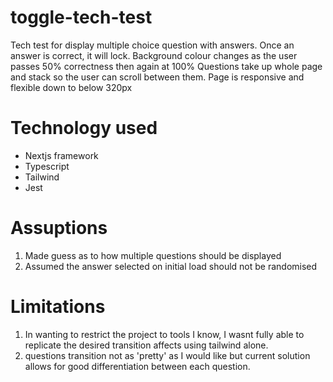 # toggle-tech-test
Tech test for display multiple choice question with answers.
Once an answer is correct, it will lock.
Background colour changes as the user passes 50% correctness then again at 100%
Questions take up whole page and stack so the user can scroll between them.
Page is responsive and flexible down to below 320px

# Technology used
- Nextjs framework
- Typescript
- Tailwind
- Jest

# Assuptions
1. Made guess as to how multiple questions should be displayed
2. Assumed the answer selected on initial load should not be randomised

# Limitations
1. In wanting to restrict the project to tools I know, I wasnt fully able to replicate the desired transition affects using tailwind alone.
2. questions transition not as 'pretty' as I would like but current solution allows for good differentiation between each question.